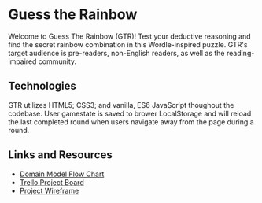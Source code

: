 # Guess the Rainbow

Welcome to Guess The Rainbow (GTR)! Test your deductive reasoning and find the secret rainbow combination in this Wordle-inspired puzzle. GTR's target audience is pre-readers, non-English readers, as well as the reading-impaired community.

## Technologies

GTR utilizes HTML5; CSS3; and vanilla, ES6 JavaScript thoughout the codebase. User gamestate is saved to brower LocalStorage and will reload the last completed round when users navigate away from the page during a round.

## Links and Resources

* [Domain Model Flow Chart](https://miro.com/app/board/uXjVOicUZLk=/)
* [Trello Project Board](https://trello.com/b/rofgMZyS/guess-the-rainbow)
* [Project Wireframe](https://wireframe.cc/zTj9t9)
